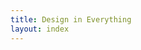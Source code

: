 ```yaml
---
title: Design in Everything
layout: index
---
```


<div id="canvasWrapper">
    <canvas id="waveCanvas"></canvas>
    <canvas id="skullCanvas"></canvas>
</div>